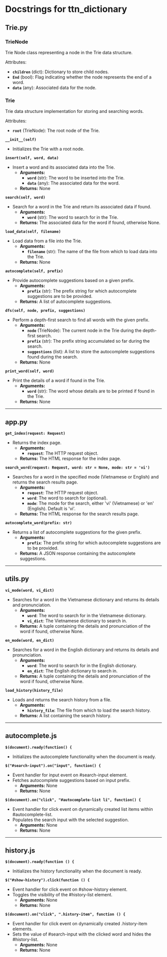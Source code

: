# Docstrings for ttn_dictionary

## Trie.py

### TrieNode
Trie Node class representing a node in the Trie data structure.

Attributes:
- **`children`** (dict): Dictionary to store child nodes.
- **`End`** (bool): Flag indicating whether the node represents the end of a word.
- **`data`** (any): Associated data for the node.

### Trie
Trie data structure implementation for storing and searching words.

Attributes:
- **`root`** (TrieNode): The root node of the Trie.

**`__init__(self)`**
- Initializes the Trie with a root node.

**`insert(self, word, data)`**
- Insert a word and its associated data into the Trie.
  - **Arguments:**
    - **`word`** (str): The word to be inserted into the Trie.
    - **`data`** (any): The associated data for the word.
  - **Returns:** None

**`search(self, word)`**
- Search for a word in the Trie and return its associated data if found.
  - **Arguments:**
    - **`word`** (str): The word to search for in the Trie.
  - **Returns:** The associated data for the word if found, otherwise None.

**`load_data(self, filename)`**
- Load data from a file into the Trie.
  - **Arguments:**
    - **`filename`** (str): The name of the file from which to load data into the Trie.
  - **Returns:** None

**`autocomplete(self, prefix)`**
- Provide autocomplete suggestions based on a given prefix.
  - **Arguments:**
    - **`prefix`** (str): The prefix string for which autocomplete suggestions are to be provided.
  - **Returns:** A list of autocomplete suggestions.

**`dfs(self, node, prefix, suggestions)`**
- Perform a depth-first search to find all words with the given prefix.
  - **Arguments:**
    - **`node`** (TrieNode): The current node in the Trie during the depth-first search.
    - **`prefix`** (str): The prefix string accumulated so far during the search.
    - **`suggestions`** (list): A list to store the autocomplete suggestions found during the search.
  - **Returns:** None

**`print_word(self, word)`**
- Print the details of a word if found in the Trie.
  - **Arguments:**
    - **`word`** (str): The word whose details are to be printed if found in the Trie.
  - **Returns:** None

---

## app.py

**`get_index(request: Request)`**
- Returns the index page.
  - **Arguments:**
    - **`request`**: The HTTP request object.
  - **Returns:** The HTML response for the index page.

**`search_word(request: Request, word: str = None, mode: str = 'vi')`**
- Searches for a word in the specified mode (Vietnamese or English) and returns the search results page.
  - **Arguments:**
    - **`request`**: The HTTP request object.
    - **`word`**: The word to search for (optional).
    - **`mode`**: The mode for the search, either 'vi' (Vietnamese) or 'en' (English). Default is 'vi'.
  - **Returns:** The HTML response for the search results page.

**`autocomplete_word(prefix: str)`**
- Returns a list of autocomplete suggestions for the given prefix.
  - **Arguments:**
    - **`prefix`**: The prefix string for which autocomplete suggestions are to be provided.
  - **Returns:** A JSON response containing the autocomplete suggestions.

---

## utils.py

**`vi_mode(word, vi_dict)`**
- Searches for a word in the Vietnamese dictionary and returns its details and pronunciation.
  - **Arguments:**
    - **`word`**: The word to search for in the Vietnamese dictionary.
    - **`vi_dict`**: The Vietnamese dictionary to search in.
  - **Returns:** A tuple containing the details and pronunciation of the word if found, otherwise None.

**`en_mode(word, en_dict)`**
- Searches for a word in the English dictionary and returns its details and pronunciation.
  - **Arguments:**
    - **`word`**: The word to search for in the English dictionary.
    - **`en_dict`**: The English dictionary to search in.
  - **Returns:** A tuple containing the details and pronunciation of the word if found, otherwise None.

**`load_history(history_file)`**
- Loads and returns the search history from a file.
  - **Arguments:**
    - **`history_file`**: The file from which to load the search history.
  - **Returns:** A list containing the search history.

---

## autocomplete.js

**`$(document).ready(function() {`**
- Initializes the autocomplete functionality when the document is ready.

**`$("#search-input").on("input", function() {`**
- Event handler for input event on #search-input element.
- Fetches autocomplete suggestions based on input prefix.
  - **Arguments:** None
  - **Returns:** None

**`$(document).on("click", "#autocomplete-list li", function() {`**
- Event handler for click event on dynamically created list items within #autocomplete-list.
- Populates the search input with the selected suggestion.
  - **Arguments:** None
  - **Returns:** None

---

## history.js

**`$(document).ready(function () {`**
- Initializes the history functionality when the document is ready.

**`$("#show-history").click(function () {`**
- Event handler for click event on #show-history element.
- Toggles the visibility of the #history-list element.
  - **Arguments:** None
  - **Returns:** None

**`$(document).on("click", ".history-item", function () {`**
- Event handler for click event on dynamically created .history-item elements.
- Sets the value of #search-input with the clicked word and hides the #history-list.
  - **Arguments:** None
  - **Returns:** None